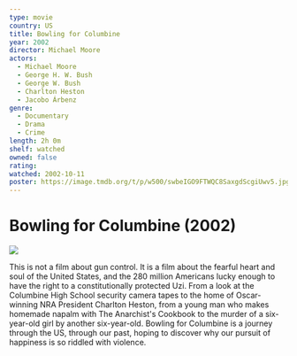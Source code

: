 ```yaml
---
type: movie
country: US
title: Bowling for Columbine
year: 2002
director: Michael Moore
actors:
  - Michael Moore
  - George H. W. Bush
  - George W. Bush
  - Charlton Heston
  - Jacobo Árbenz
genre:
  - Documentary
  - Drama
  - Crime
length: 2h 0m
shelf: watched
owned: false
rating:
watched: 2002-10-11
poster: https://image.tmdb.org/t/p/w500/swbeIGO9FTWQC8SaxgdScgiUwv5.jpg
---
```


# Bowling for Columbine (2002)

![](https://image.tmdb.org/t/p/w500/swbeIGO9FTWQC8SaxgdScgiUwv5.jpg)

This is not a film about gun control. It is a film about the fearful heart and soul of the United States, and the 280 million Americans lucky enough to have the right to a constitutionally protected Uzi. From a look at the Columbine High School security camera tapes to the home of Oscar-winning NRA President Charlton Heston, from a young man who makes homemade napalm with The Anarchist's Cookbook to the murder of a six-year-old girl by another six-year-old. Bowling for Columbine is a journey through the US, through our past, hoping to discover why our pursuit of happiness is so riddled with violence.